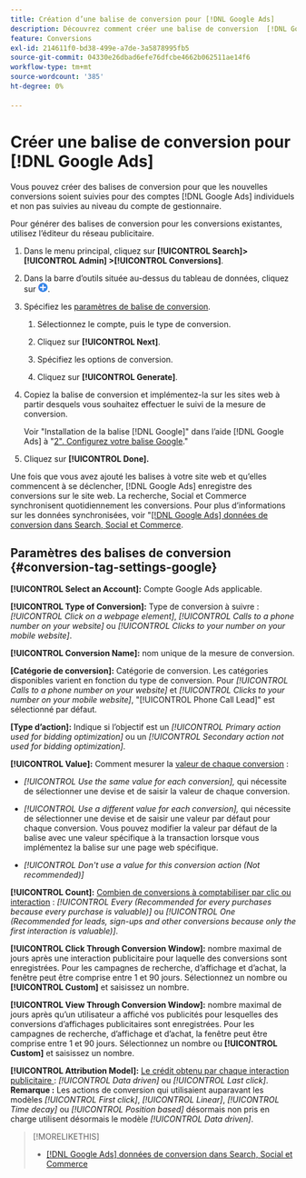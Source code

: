 ```yaml
---
title: Création d’une balise de conversion pour [!DNL Google Ads]
description: Découvrez comment créer une balise de conversion  [!DNL Google Ads] .
feature: Conversions
exl-id: 214611f0-bd38-499e-a7de-3a5878995fb5
source-git-commit: 04330e26dbad6efe76dfcbe4662b062511ae14f6
workflow-type: tm+mt
source-wordcount: '385'
ht-degree: 0%

---
```


# Créer une balise de conversion pour [!DNL Google Ads]

Vous pouvez créer des balises de conversion pour que les nouvelles conversions soient suivies pour des comptes [!DNL Google Ads] individuels et non pas suivies au niveau du compte de gestionnaire.

Pour générer des balises de conversion pour les conversions existantes, utilisez l’éditeur du réseau publicitaire.

1. Dans le menu principal, cliquez sur **[!UICONTROL Search]> [!UICONTROL Admin] >[!UICONTROL Conversions]**.

1. Dans la barre d’outils située au-dessus du tableau de données, cliquez sur ![Créer](/help/search-social-commerce/assets/add.png "Créer").

1. Spécifiez les [paramètres de balise de conversion](#conversion-tag-settings-google).

   1. Sélectionnez le compte, puis le type de conversion.

   1. Cliquez sur **[!UICONTROL Next]**.

   1. Spécifiez les options de conversion.

   1. Cliquez sur **[!UICONTROL Generate]**.

1. Copiez la balise de conversion et implémentez-la sur les sites web à partir desquels vous souhaitez effectuer le suivi de la mesure de conversion.

   Voir &quot;Installation de la balise [!DNL Google]&quot; dans l’aide [!DNL Google Ads] à &quot;[2&quot;. Configurez votre balise Google](https://support.google.com/google-ads/answer/12215519).&quot;

1. Cliquez sur **[!UICONTROL Done].**

Une fois que vous avez ajouté les balises à votre site web et qu’elles commencent à se déclencher, [!DNL Google Ads] enregistre des conversions sur le site web. La recherche, Social et Commerce synchronisent quotidiennement les conversions. Pour plus d’informations sur les données synchronisées, voir &quot;[[!DNL Google Ads] données de conversion dans Search, Social et Commerce](/help/search-social-commerce/campaign-management/introduction/google-conversion-data.md).

## Paramètres des balises de conversion {#conversion-tag-settings-google}

**[!UICONTROL Select an Account]:** Compte Google Ads applicable.

**[!UICONTROL Type of Conversion]:** Type de conversion à suivre : *[!UICONTROL Click on a webpage element]*, *[!UICONTROL Calls to a phone number on your website]* ou *[!UICONTROL Clicks to your number on your mobile website]*.

**[!UICONTROL Conversion Name]:** nom unique de la mesure de conversion.

**\[Catégorie de conversion\]:** Catégorie de conversion. Les catégories disponibles varient en fonction du type de conversion. Pour *[!UICONTROL Calls to a phone number on your website]* et *[!UICONTROL Clicks to your number on your mobile website]*, &quot;[!UICONTROL Phone Call Lead]&quot; est sélectionné par défaut.

**\[Type d’action\]:** Indique si l’objectif est un *[!UICONTROL Primary action used for bidding optimization]* ou un *[!UICONTROL Secondary action not used for bidding optimization]*.

**[!UICONTROL Value]:** Comment mesurer la [valeur de chaque conversion](https://support.google.com/google-ads/answer/3419241) :

* *[!UICONTROL Use the same value for each conversion],* qui nécessite de sélectionner une devise et de saisir la valeur de chaque conversion.

* *[!UICONTROL Use a different value for each conversion],* qui nécessite de sélectionner une devise et de saisir une valeur par défaut pour chaque conversion. Vous pouvez modifier la valeur par défaut de la balise avec une valeur spécifique à la transaction lorsque vous implémentez la balise sur une page web spécifique.

* *[!UICONTROL Don't use a value for this conversion action (Not recommended)]*

**[!UICONTROL Count]:** [Combien de conversions à comptabiliser par clic ou interaction](https://support.google.com/google-ads/answer/3438531) : *[!UICONTROL Every (Recommended for every purchases because every purchase is valuable)]* ou *[!UICONTROL One (Recommended for leads, sign-ups and other conversions because only the first interaction is valuable)]*.

**[!UICONTROL Click Through Conversion Window]:** nombre maximal de jours après une interaction publicitaire pour laquelle des conversions sont enregistrées. Pour les campagnes de recherche, d’affichage et d’achat, la fenêtre peut être comprise entre 1 et 90 jours. Sélectionnez un nombre ou **[!UICONTROL Custom]** et saisissez un nombre.

**[!UICONTROL View Through Conversion Window]:** nombre maximal de jours après qu’un utilisateur a affiché vos publicités pour lesquelles des conversions d’affichages publicitaires sont enregistrées. Pour les campagnes de recherche, d’affichage et d’achat, la fenêtre peut être comprise entre 1 et 90 jours. Sélectionnez un nombre ou **[!UICONTROL Custom]** et saisissez un nombre.

**[!UICONTROL Attribution Model]:** [Le crédit obtenu par chaque interaction publicitaire ](https://support.google.com/google-ads/answer/6259715?sjid=8211249329930775138) : *[!UICONTROL Data driven]* ou *[!UICONTROL Last click]*. **Remarque :** Les actions de conversion qui utilisaient auparavant les modèles *[!UICONTROL First click]*, *[!UICONTROL Linear]*, *[!UICONTROL Time decay]* ou *[!UICONTROL Position based]* désormais non pris en charge utilisent désormais le modèle *[!UICONTROL Data driven]*.

>[!MORELIKETHIS]
>
>* [[!DNL Google Ads] données de conversion dans Search, Social et Commerce](/help/search-social-commerce/campaign-management/introduction/google-conversion-data.md)
